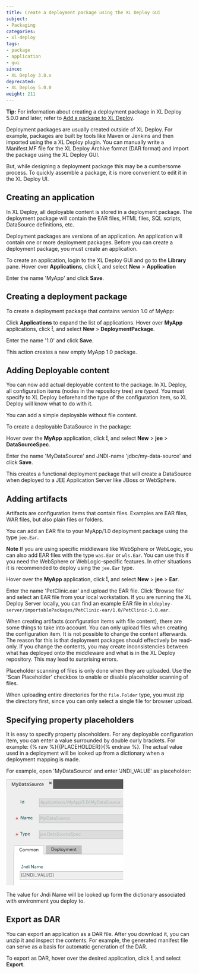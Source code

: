 ```yaml
---
title: Create a deployment package using the XL Deploy GUI
subject:
- Packaging
categories:
- xl-deploy
tags:
- package
- application
- gui
since:
- XL Deploy 3.8.x
deprecated:
- XL Deploy 5.0.0
weight: 211
---
```


**Tip:** For information about creating a deployment package in XL Deploy 5.0.0 and later, refer to [Add a package to XL Deploy](/xl-deploy/how-to/add-a-package-to-xl-deploy.html).

Deployment packages are usually created outside of XL Deploy. For example, packages are built by tools like Maven or Jenkins and then imported using the a XL Deploy plugin. You can manually write a Manifest.MF file for the XL Deploy Archive format (DAR format) and import the package using the XL Deploy GUI.

But, while designing a deployment package this may be a cumbersome process. To quickly assemble a package, it is more convenient to edit it in the XL Deploy UI.

## Creating an application

In XL Deploy, all deployable content is stored in a deployment package. The deployment package will contain the EAR files, HTML files, SQL scripts, DataSource definitions, etc.

Deployment packages are versions of an application. An application will contain one or more deployment packages. Before you can create a deployment package, you must create an application.

To create an application, login to the XL Deploy GUI and go to the **Library** pane.
Hover over **Applications**, click ![Explorer action menu](/images/menu_three_dots.png), and select **New** > **Application**

Enter the name 'MyApp' and click **Save**.

## Creating a deployment package

To create a deployment package that contains version 1.0 of MyApp:

Click **Applications** to expand the list of applications. Hover over **MyApp** applications, click ![Explorer action menu](/images/menu_three_dots.png), and select **New** > **DeploymentPackage**.

Enter the name '1.0' and click **Save**.

This action creates a new empty MyApp 1.0 package.

## Adding Deployable content

You can now add actual deployable content to the package. In XL Deploy, all configuration items (nodes in the repository tree) are _typed_. You must specify to XL Deploy beforehand the type of the configuration item, so XL Deploy will know what to do with it.

You can add a simple deployable without file content.

To create a deployable DataSource in the package:

Hover over the **MyApp** application, click ![Explorer action menu](/images/menu_three_dots.png), and select **New** > **jee** > **DataSourceSpec**.

Enter the name 'MyDataSource' and JNDI-name 'jdbc/my-data-source' and click **Save**.

This creates a functional deployment package that will create a DataSource when deployed to a JEE Application Server like JBoss or WebSphere.

## Adding artifacts

Artifacts are configuration items that contain files. Examples are EAR files, WAR files, but also plain files or folders.

You can add an EAR file to your MyApp/1.0 deployment package using the type `jee.Ear`.

**Note** If you are using specific middleware like WebSphere or WebLogic, you can also add EAR files with the type `was.Ear` or `wls.Ear`. You can use this if you need the WebSphere or WebLogic-specific features. In other situations it is recommended to deploy using the `jee.Ear` type.

Hover over the **MyApp** application, click ![Explorer action menu](/images/menu_three_dots.png), and select **New** > **jee** > **Ear**.

Enter the name 'PetClinic.ear' and upload the EAR file. Click 'Browse file' and select an EAR file from your local workstation. If you are running the XL Deploy Server locally, you can find an example EAR file in `xldeploy-server/importablePackages/PetClinic-ear/1.0/PetClinic-1.0.ear`.

When creating artifacts (configuration items with file content), there are some things to take into account. You can only upload files when creating the configuration item. It is not possible to change the content afterwards. The reason for this is that deployment packages should effectively be read-only. If you change the contents, you may create inconsistencies between what has deployed onto the middleware and what is in the XL Deploy repository. This may lead to surprising errors.

Placeholder scanning of files is only done when they are uploaded. Use the 'Scan Placeholder' checkbox to enable or disable placeholder scanning of files.

When uploading entire directories for the `file.Folder` type, you must zip the directory first, since you can only select a single file for browser upload.

## Specifying property placeholders

It is easy to specify property placeholders. For any deployable configuration item, you can enter a value surrounded by double curly brackets. For example: {% raw %}{{PLACEHOLDER}}{% endraw %}. The actual value used in a deployment will be looked up from a dictionary when a deployment mapping is made.

For example, open 'MyDataSource' and enter 'JNDI_VALUE' as placeholder:

![image](images/package-placeholder.png)

The value for Jndi Name will be looked up form the dictionary associated with environment you deploy to.

## Export as DAR

You can export an application as a DAR file. After you download it, you can unzip it and inspect the contents. For example, the generated manifest file can serve as a basis for automatic generation of the DAR.

To export as DAR, hover over the desired application, click ![Explorer action menu](/images/menu_three_dots.png), and select **Export**.
